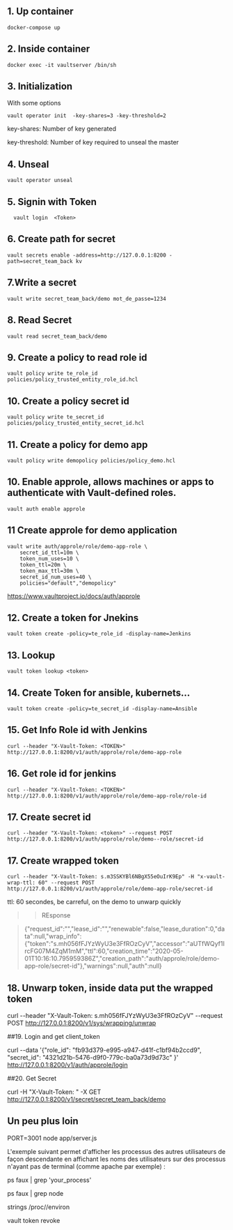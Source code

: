 

## 1. Up container

    docker-compose up

## 2. Inside container

    docker exec -it vaultserver /bin/sh

## 3. Initialization       

With some options

    vault operator init  -key-shares=3 -key-threshold=2
        
key-shares: Number of key generated

key-threshold: Number of key required to unseal the master


## 4.  Unseal

    vault operator unseal

## 5. Signin with Token
      
      vault login  <Token>
      
## 6. Create path for secret

    vault secrets enable -address=http://127.0.0.1:8200 -path=secret_team_back kv   
      
## 7.Write a secret

    vault write secret_team_back/demo mot_de_passe=1234

## 8. Read Secret

    vault read secret_team_back/demo

## 9. Create a policy to read role id

    vault policy write te_role_id policies/policy_trusted_entity_role_id.hcl

## 10. Create a policy secret  id

    vault policy write te_secret_id policies/policy_trusted_entity_secret_id.hcl

## 11. Create a policy for demo app

    vault policy write demopolicy policies/policy_demo.hcl

## 10. Enable approle, allows machines or apps to authenticate with Vault-defined roles.

    vault auth enable approle
    

## 11 Create approle for demo application

    vault write auth/approle/role/demo-app-role \
        secret_id_ttl=10m \
        token_num_uses=10 \
        token_ttl=20m \
        token_max_ttl=30m \
        secret_id_num_uses=40 \
        policies="default","demopolicy"


https://www.vaultproject.io/docs/auth/approle

## 12. Create a token for Jnekins
      
    vault token create -policy=te_role_id -display-name=Jenkins

## 13. Lookup

    vault token lookup <token>

## 14. Create Token for ansible, kubernets...

    vault token create -policy=te_secret_id -display-name=Ansible
       
## 15. Get Info Role id with Jenkins

    curl --header "X-Vault-Token: <TOKEN>" http://127.0.0.1:8200/v1/auth/approle/role/demo-app-role
    
## 16. Get role id for jenkins    
    
    curl --header "X-Vault-Token: <TOKEN>" http://127.0.0.1:8200/v1/auth/approle/role/demo-app-role/role-id

## 17. Create secret id

    curl --header "X-Vault-Token: <token>" --request POST http://127.0.0.1:8200/v1/auth/approle/role/demo--role/secret-id

## 17. Create wrapped token 

    curl --header "X-Vault-Token: s.m3SSKYBl6NBgX55eOuIrK9Ep" -H "x-vault-wrap-ttl: 60" --request POST http://127.0.0.1:8200/v1/auth/approle/role/demo-app-role/secret-id

ttl: 60 secondes, be carreful, on the demo to unwarp quickly


>> REsponse

> {"request_id":"","lease_id":"","renewable":false,"lease_duration":0,"data":null,"wrap_info":{"token":"s.mh056fFJYzWyU3e3FfROzCyV","accessor":"aUTfWQyf1IrcFG07M4ZqM1mM","ttl":60,"creation_time":"2020-05-01T10:16:10.795959386Z","creation_path":"auth/approle/role/demo-app-role/secret-id"},"warnings":null,"auth":null}




## 18. Unwarp token, inside data put the wrapped token

curl --header "X-Vault-Token: s.mh056fFJYzWyU3e3FfROzCyV" --request POST http://127.0.0.1:8200/v1/sys/wrapping/unwrap


##19. Login and get client_token

curl --data '{"role_id": "fb93d379-e995-a947-d41f-c1bf94b2ccd9", "secret_id": "4321d21b-5476-d9f0-779c-ba0a73d9d73c" }' http://127.0.0.1:8200/v1/auth/approle/login
 

##20. Get Secret

curl -H "X-Vault-Token: <token>" -X GET  http://127.0.0.1:8200/v1/secret/secret_team_back/demo

## Un peu plus loin 

PORT=3001 node app/server.js


L'exemple suivant permet d'afficher les processus des autres utilisateurs de façon descendante en affichant les noms des utilisateurs sur des processus n'ayant pas de terminal (comme apache par exemple) :


ps faux | grep 'your_process'

ps faux | grep node

strings /proc/<procID>/environ



vault token revoke
